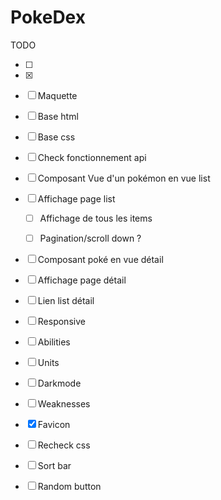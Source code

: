 # PokeDex

TODO 

- [ ]
- [x]

- [ ] Maquette 
- [ ] Base html
- [ ] Base css
- [ ] Check fonctionnement api


- [ ] Composant Vue d'un pokémon en vue list
- [ ] Affichage page list
  - [ ] Affichage de tous les items
  - [ ] Pagination/scroll down ?  


- [ ] Composant poké en vue détail 
- [ ] Affichage page détail 


- [ ] Lien list détail 
  

- [ ] Responsive


- [ ] Abilities
- [ ] Units
- [ ] Darkmode
- [ ] Weaknesses
- [x] Favicon
- [ ] Recheck css
- [ ] Sort bar
- [ ] Random button